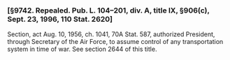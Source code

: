 ### [§9742. Repealed. Pub. L. 104–201, div. A, title IX, §906(c), Sept. 23, 1996, 110 Stat. 2620] ###

Section, act Aug. 10, 1956, ch. 1041, 70A Stat. 587, authorized President, through Secretary of the Air Force, to assume control of any transportation system in time of war. See section 2644 of this title.